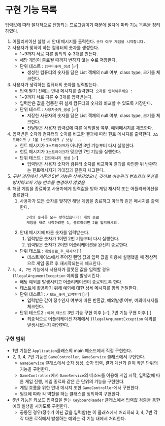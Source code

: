 # 구현 기능 목록 
입력값에 따라 절차적으로 진행되는 프로그램이기 때문에 절차에 따라 기능 목록을 정리하였다.

1. 어플리케이션 실행 시 안내 메시지를 출력한다. `숫자 야구 게임을 시작합니다.`
2. 사용자가 맞혀야 하는 컴퓨터의 숫자를 생성한다.
    - 1~9까지 서로 다른 임의의 수 3개를 만든다. 
    - 해당 게임이 종료될 때까지 변하지 않는 수로 저장한다.
    - 단위 테스트 : `컴퓨터숫자_생성` [✅]
      - 생성한 컴퓨터의 숫자를 담은 List 객체의 null 여부, class type, 크기를 체크한다.
3. 사용자가 생각하는 컴퓨터의 숫자를 입력받는다.
    - 입력 받기 전에는 안내 메시지를 출력한다. `숫자를 입력해주세요 : `
    - 1~9까지 서로 다른 수 3개를 입력받는다.
    - 입력받은 값을 검증한 뒤 실제 컴퓨터의 숫자와 비교할 수 있도록 저장한다.
    - 단위 테스트 : `사용자숫자_생성` [✅]
      - 저장한 사용자의 숫자를 담은 List 객체의 null 여부, class type, 크기를 체크한다.
      - 전달받은 사용자 입력값에 따른 예외발생 여부, 예외메시지를 체크한다.
4. 입력받은 숫자와 컴퓨터의 숫자를 비교한 결과에 따라 힌트 메시지를 출력한다. `3스트라이크 / 1볼 1스트라이크 / 낫싱 ...`
    - 힌트 메시지가 `3스트라이크`가 아니면 3번 기능부터 다시 실행한다.
    - 힌트 메시지가 `3스트라이크`가 맞으면 7번 기능을 실행한다.
    - 단위 테스트 : `힌트메시지_생성` [✅]
      - 입력받은 사용자 숫자와 컴퓨터 숫자를 비교하여 결과를 확인한 뒤 반환하는 힌트메시지가 기대값과 같은지 체크한다. 
5. _구현 과정에서 기존의 5번 기능은 삭제되었으나, 깃허브 이슈관리 번호와의 혼선을 방지하고자 기능 번호를 변경하지 않았음_
7. 해당 게임을 종료하고 사용자에게 입력값을 받아 게임 재시작 또는 어플리케이션을 종료한다.
    1. 사용자가 모든 숫자를 맞히면 해당 게임을 종료하고 아래와 같은 메시지를 출력한다.
         ```
            3개의 숫자를 모두 맞히셨습니다! 게임 종료
            게임을 새로 시작하려면 1, 종료하려면 2를 입력하세요.
         ```
    2. 안내 메시지에 따른 숫자를 입력받는다.
        1. 입력받은 숫자가 1이면 2번 기능부터 다시 실행한다.
        2. 입력받은 숫자가 2이면 어플리케이션을 완전히 종료한다.
    - 단위 테스트 : `게임종료_후_재시작` [ ]
      - 테스트케이스에서 주어진 랜덤 값과 입력 값을 이용해 실행했을 때 정상적으로 게임 종료 후 재시작되는지 체크한다.
6. `3, 4, 7번` 기능에서 사용자가 잘못된 값을 입력할 경우 `IllegalArgumentException` 예외를 발생시킨다.
    - 해당 예외를 발생시키고 어플리케이션이 종료되도록 한다.
    - 테스트에 활용하기 위해 예외에 대한 상세 메시지를 함께 전달한다.
    - 단위 테스트1 : `키보드_숫자_입력받기` [✅]
      - 입력받은 값이 정수인지 여부에 따른 반환값, 예외발생 여부, 예외메시지를 체크한다.
    - 단위 테스트2 : `예외_테스트` 3번 기능 구현 이후 [✅], 7번 기능 구현 이후 [ ]
      - 최종적으로 어플리케이션 자체에서 `IllegalArgumentException` 예외를 발생시켰는지 확인한다.

### 구현 범위
- 1번 기능은 `Application`클래스의 main 메소드에서 직접 구현한다.
- 2, 3, 4, 7번 기능은 `GameController`, `GameService` 클래스에서 구현한다.
  - `GameService` 클래스에서 숫자 생성, 숫자 입력, 결과 계산과 같이 작은 단위의 기능을 구현한다.
  - `GameController`에서 `GameService`의 메소드를 이용해 게임 시작, 입력값에 따른 게임 진행, 게임 종료와 같은 큰 단위의 기능을 구현한다.
  - 게임 흐름을 위한 안내 메시지 또한  `GameController`에서 구현한다.
  - 필요에 따라 각 역할을 하는 클래스를 정의하여 구현한다.
- 6번 기능은 키보드 입력값을 받는 `KeyboardReader` 클래스에서 입력값 검증을 통한 예외 발생을 시키도록 구현한다.
  - 공통된 경우(정수가 아닌 값을 입력함)는 이 클래스에서 처리하되 3, 4, 7번 각각 다른 로직에서 발생하는 예외는 각 기능 내에서 처리한다.